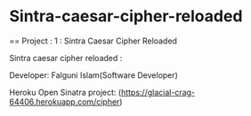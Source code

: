 # Sintra-caesar-cipher-reloaded
== Project : 1 : Sintra Caesar Cipher Reloaded

Sintra caesar cipher reloaded :

Developer: Falguni Islam(Software Developer)

Heroku Open Sinatra project: (https://glacial-crag-64406.herokuapp.com/cipher)